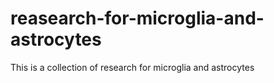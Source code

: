 # reasearch-for-microglia-and-astrocytes

This is a collection of research for microglia and astrocytes
